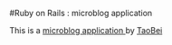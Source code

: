#Ruby on Rails : microblog application

This is a [ microblog application ](https://pacific-everglades-2293.herokuapp.com/)
by [TaoBei](http://weibo.com/9020taobeier)
